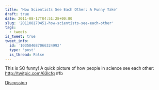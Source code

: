 ```yaml
---
title: 'How Scientists See Each Other: A Funny Take'
draft: true
date: 2011-08-17T04:51:28+00:00
slug: '201108170451-how-scientists-see-each-other'
tags:
  - tweets
is_tweet: true
tweet_info:
  id: '103584687066324992'
  type: 'post'
  is_thread: False
---
```




This is SO funny! A quick picture of how people in science see each other: <http://twitpic.com/63lcfq> #fb

[Discussion](https://x.com/sytelus/status/103584687066324992)

